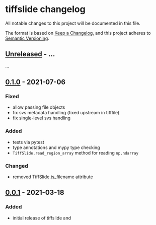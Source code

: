 # tiffslide changelog

All notable changes to this project will be documented in this file.

The format is based on [Keep a Changelog](https://keepachangelog.com/en/1.0.0/),
and this project adheres to [Semantic Versioning](https://semver.org/spec/v2.0.0.html).

## [Unreleased] - ...
...

## [0.1.0] - 2021-07-06
### Fixed
- allow passing file objects
- fix svs metadata handling (fixed upstream in tifffile)
- fix single-level svs handling

### Added
- tests via pytest
- type annotations and mypy type checking
- `TiffSlide.read_region_array` method for reading `np.ndarray`

### Changed
- removed TiffSlide.ts_filename attribute

## [0.0.1] - 2021-03-18
### Added
- initial release of tiffslide and 

[Unreleased]: 
https://github.com/bayer-science-for-a-better-life/tiffslide/compare/v0.1.0...HEAD
[0.1.0]: https://github.com/bayer-science-for-a-better-life/tiffslide/tree/v0.1.0
[0.0.1]: https://github.com/bayer-science-for-a-better-life/tiffslide/tree/v0.0.1
